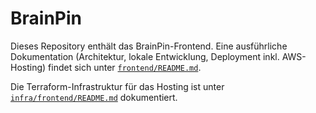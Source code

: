 # BrainPin

Dieses Repository enthält das BrainPin-Frontend. Eine ausführliche Dokumentation (Architektur, lokale Entwicklung, Deployment inkl. AWS-Hosting) findet sich unter [`frontend/README.md`](frontend/README.md).


Die Terraform-Infrastruktur für das Hosting ist unter [`infra/frontend/README.md`](infra/frontend/README.md) dokumentiert.
